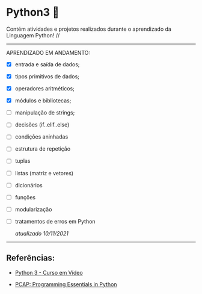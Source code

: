 # Python3 :snake:

Contém atividades e projetos realizados durante o aprendizado da Linguagem Python! //

---

APRENDIZADO EM ANDAMENTO:
 - [x] entrada e saída de dados;
 - [x] tipos primitivos de dados;
 - [x] operadores aritméticos;
 - [x] módulos e bibliotecas;
 - [ ] manipulação de strings;
 - [ ] decisões (if..elif..else)
 - [ ] condições aninhadas
 - [ ] estrutura de repetição
 - [ ] tuplas
 - [ ] listas (matriz e vetores)
 - [ ] dicionários
 - [ ] funções
 - [ ] modularização
 - [ ] tratamentos de erros em Python

    *atualizado 10/11/2021*

***

## Referências:
- [Python 3 - Curso em Vídeo](https://www.youtube.com/watch?v=Mp0vhMDI7fA&list=PLvE-ZAFRgX8hnECDn1v9HNTI71veL3oW0&index=3)

- [PCAP: Programming Essentials in Python](https://www.netacad.com/courses/programming/pcap-programming-essentials-python)
